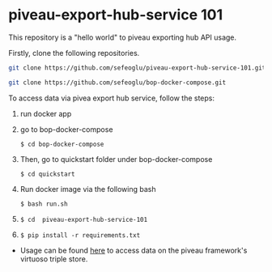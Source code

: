 # piveau-export-hub-service 101
This repository is a "hello world" to piveau exporting hub API usage.

Firstly, clone the following repositories.

````bash
git clone https://github.com/sefeoglu/piveau-export-hub-service-101.git
````

````bash
git clone https://github.com/sefeoglu/bop-docker-compose.git
````
To access data via pivea export hub service, follow the steps:


1. run docker app
     
2. go to bop-docker-compose
     
     ```$ cd bop-docker-compose```
3. Then, go to quickstart folder under bop-docker-compose
     
     ```$ cd quickstart```
4. Run docker image via the following bash
     
     ```$ bash run.sh```

5. ```$ cd  piveau-export-hub-service-101```

6.  ```$ pip install -r requirements.txt```
     
* Usage can be found [here](https://github.com/sefeoglu/piveau-export-hub-service-101/blob/master/notebooks/Piveau-Hub-Service%20Usage.ipynb) to access data on the piveau framework's virtuoso triple store.
